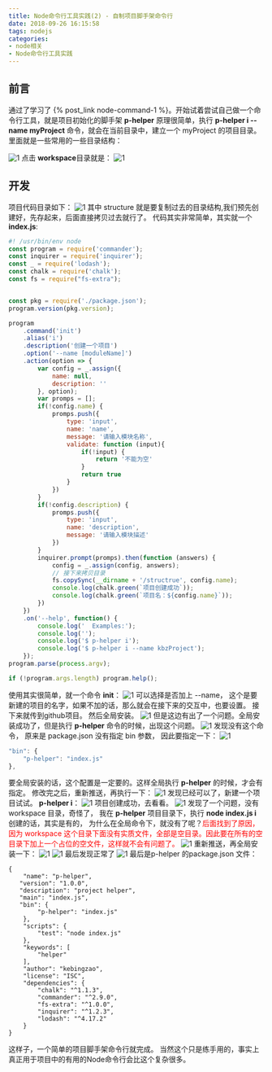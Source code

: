 ```yaml
---
title: Node命令行工具实践(2) - 自制项目脚手架命令行
date: 2018-09-26 16:15:58
tags: nodejs
categories: 
- node相关
- Node命令行工具实践
---
```

## 前言
通过了学习了 {% post_link node-command-1 %}。开始试着尝试自己做一个命令行工具，就是项目初始化的脚手架  **p-helper**
原理很简单，执行 **p-helper i --name myProject** 命令，就会在当前目录中，建立一个 myProject 的项目目录。里面就是一些常用的一些目录结构：
<!--more-->
![1](node-command-2/1.png)
点击 **workspace**目录就是：
![1](node-command-2/2.png)
## 开发
项目代码目录如下：
![1](node-command-2/3.png)
其中 structure 就是要复制过去的目录结构,我们预先创建好，先存起来，后面直接拷贝过去就行了。
代码其实非常简单，其实就一个**index.js**:
```javascript
#! /usr/bin/env node
const program = require('commander');
const inquirer = require('inquirer');
const _ = require('lodash');
const chalk = require('chalk');
const fs = require("fs-extra");


const pkg = require('./package.json');
program.version(pkg.version);

program
    .command('init')
    .alias('i')
    .description('创建一个项目')
    .option('--name [moduleName]')
    .action(option => {
        var config = _.assign({
            name: null,
            description: ''
        }, option);
        var promps = [];
        if(!config.name) {
            promps.push({
                type: 'input',
                name: 'name',
                message: '请输入模块名称',
                validate: function (input){
                    if(!input) {
                        return '不能为空'
                    }
                    return true
                }
            })
        }
        if(!config.description) {
            promps.push({
                type: 'input',
                name: 'description',
                message: '请输入模块描述'
            })
        }
        inquirer.prompt(promps).then(function (answers) {
            config = _.assign(config, answers);
            // 接下来拷贝目录
            fs.copySync(__dirname + '/structrue', config.name);
            console.log(chalk.green(`项目创建成功`));
            console.log(chalk.green(`项目名：${config.name}`));
        })
    })
    .on('--help', function() {
        console.log('  Examples:');
        console.log('');
        console.log('$ p-helper i');
        console.log('$ p-helper i --name kbzProject');
    });
program.parse(process.argv);

if (!program.args.length) program.help();
```
使用其实很简单，就一个命令 **init**：
![1](node-command-2/4.png)
可以选择是否加上 --name， 这个是要新建的项目的名字，如果不加的话，那么就会在接下来的交互中，也要设置。
接下来就传到github项目。 然后全局安装。
![1](node-command-2/5.png)
但是这边有出了一个问题。全局安装成功了，但是执行 **p-helper** 命令的时候，出现这个问题。
![1](node-command-2/6.png)
发现没有这个命令， 原来是 package.json 没有指定 bin 参数， 因此要指定一下：
![1](node-command-2/7.png)
```javascript
"bin": {  
    "p-helper": "index.js"
},
```
要全局安装的话，这个配置是一定要的。这样全局执行 **p-helper** 的时候，才会有指定。 修改完之后，重新推送，再执行一下：
![1](node-command-2/8.png)
发现已经可以了，新建一个项目试试。 **p-helper i**：
![1](node-command-2/9.png)
项目创建成功，去看看。
![1](node-command-2/10.png)
发现了一个问题，没有 workspace 目录，奇怪了， 我在 **p-helper** 项目目录下，执行 **node index.js i** 创建的话，其实是有的，
为什么在全局命令下，就没有了呢？<font color=red>后面找到了原因，因为 workspace 这个目录下面没有实质文件，全部是空目录。因此要在所有的空目录下加上一个占位的空文件，这样就不会有问题了。</font>
![1](node-command-2/11.png)
重新推送，再全局安装一下：
![1](node-command-2/12.png)
![1](node-command-2/13.png)
最后发现正常了
![1](node-command-2/14.png)
最后是p-helper 的package.json 文件：
```
{  
    "name": "p-helper",  
   "version": "1.0.0", 
   "description": "project helper",  
   "main": "index.js",  
   "bin": {    
        "p-helper": "index.js"  
    },  
    "scripts": {    
        "test": "node index.js"  
    },  
    "keywords": [    
        "helper"  
    ],  
    "author": "kebingzao",  
    "license": "ISC",  
    "dependencies": {    
        "chalk": "^1.1.3",    
        "commander": "^2.9.0",    
        "fs-extra": "^1.0.0",    
        "inquirer": "^1.2.3",    
        "lodash": "^4.17.2"  
    }
}
```

这样子，一个简单的项目脚手架命令行就完成。 当然这个只是练手用的，事实上真正用于项目中的有用的Node命令行会比这个复杂很多。


